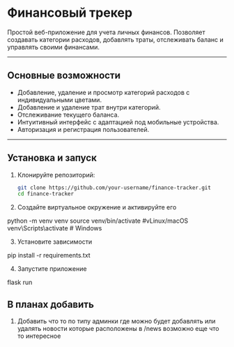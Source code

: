 # Финансовый трекер

Простой веб-приложение для учета личных финансов. Позволяет создавать категории расходов, добавлять траты, отслеживать баланс и управлять своими финансами.

---

## Основные возможности

- Добавление, удаление и просмотр категорий расходов с индивидуальными цветами.
- Добавление и удаление трат внутри категорий.
- Отслеживание текущего баланса.
- Интуитивный интерфейс с адаптацией под мобильные устройства.
- Авторизация и регистрация пользователей.

---

## Установка и запуск

1. Клонируйте репозиторий:
   ```bash
   git clone https://github.com/your-username/finance-tracker.git
   cd finance-tracker

2. Создайте виртуальное окружение и активируйте его 

python -m venv venv
source venv/bin/activate  #vLinux/macOS
venv\Scripts\activate     # Windows

3. Установите зависимости 

pip install -r requirements.txt

4. Запустите приложение 

flask run

## В планах добавить 

1. Добавить что то по типу админки где можно будет добавлять или удалять новости которые расположены в /news возможно еще что то интересное 